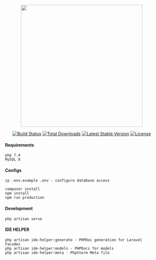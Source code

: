 <p align="center"><a href="https://laravel.com" target="_blank"><img src="https://raw.githubusercontent.com/laravel/art/master/logo-lockup/5%20SVG/2%20CMYK/1%20Full%20Color/laravel-logolockup-cmyk-red.svg" width="400"></a></p>

<p align="center">
<a href="https://travis-ci.org/laravel/framework"><img src="https://travis-ci.org/laravel/framework.svg" alt="Build Status"></a>
<a href="https://packagist.org/packages/laravel/framework"><img src="https://poser.pugx.org/laravel/framework/d/total.svg" alt="Total Downloads"></a>
<a href="https://packagist.org/packages/laravel/framework"><img src="https://poser.pugx.org/laravel/framework/v/stable.svg" alt="Latest Stable Version"></a>
<a href="https://packagist.org/packages/laravel/framework"><img src="https://poser.pugx.org/laravel/framework/license.svg" alt="License"></a>
</p>

#### Requirements
```
php 7.4
MySQL 8
```

#### Configs
```shell script
cp .env.example .env - configure database access
```

```shell script
composer install
npm install
npm run production
```

#### Development
```shell script
php artisan serve
```

#### IDE HELPER
```shell script
php artisan ide-helper:generate - PHPDoc generation for Laravel Facades
php artisan ide-helper:models - PHPDocs for models
php artisan ide-helper:meta - PhpStorm Meta file
```
